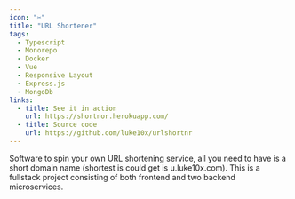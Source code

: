 ```yaml
---
icon: "✂️"
title: "URL Shortener"
tags:
  - Typescript
  - Monorepo
  - Docker
  - Vue
  - Responsive Layout
  - Express.js
  - MongoDb
links:
  - title: See it in action 
    url: https://shortnor.herokuapp.com/
  - title: Source code
    url: https://github.com/luke10x/urlshortnr
---
```

Software to spin your own URL shortening service, all you need to have is a short domain name (shortest is could get is u.luke10x.com). This is a fullstack project consisting of both frontend and two backend microservices.